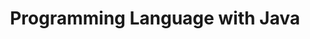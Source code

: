 ---
layout: list
title: Programming Language with Java
slug: java

description: >
  Java

sitemap: false
---